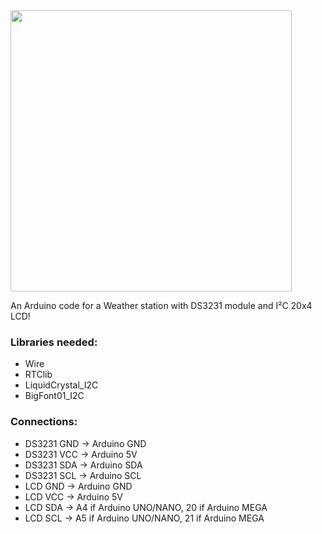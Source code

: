 <img src="https://github.com/user-attachments/assets/cbf35cc3-dd44-4659-91e4-407ee6c62ea6" width="450">

An Arduino code for a Weather station with DS3231 module and I²C 20x4 LCD!

### Libraries needed:
- Wire  
- RTClib  
- LiquidCrystal_I2C  
- BigFont01_I2C  

### Connections:
- DS3231 GND → Arduino GND  
- DS3231 VCC → Arduino 5V  
- DS3231 SDA → Arduino SDA  
- DS3231 SCL → Arduino SCL  
- LCD GND → Arduino GND  
- LCD VCC → Arduino 5V  
- LCD SDA → A4 if Arduino UNO/NANO, 20 if Arduino MEGA  
- LCD SCL → A5 if Arduino UNO/NANO, 21 if Arduino MEGA  
